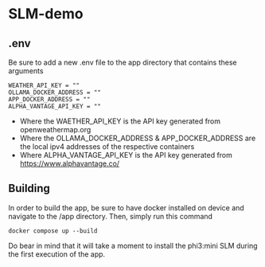 # SLM-demo

## .env
Be sure to add a new .env file to the app directory that contains these arguments

    WEATHER_API_KEY = ""
    OLLAMA_DOCKER_ADDRESS = ""
    APP_DOCKER_ADDRESS = ""
    ALPHA_VANTAGE_API_KEY = ""

 - Where the WAETHER_API_KEY is the API key generated from openweathermap.org 
 - Where the OLLAMA_DOCKER_ADDRESS & APP_DOCKER_ADDRESS are the local
   ipv4 addresses of the respective containers     
 - Where ALPHA_VANTAGE_API_KEY is the API key generated from https://www.alphavantage.co/

## Building
In order to build the app, be sure to have docker installed on device and navigate to the /app directory. Then, simply run this command

    docker compose up --build
Do bear in mind that it will take a moment to install the phi3:mini SLM during the first execution of the app.
